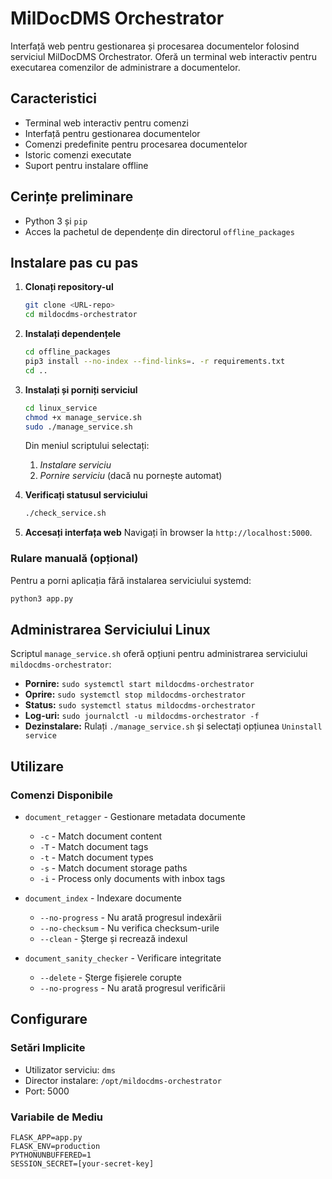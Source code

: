 # MilDocDMS Orchestrator

Interfață web pentru gestionarea și procesarea documentelor folosind serviciul MilDocDMS Orchestrator. Oferă un terminal web interactiv pentru executarea comenzilor de administrare a documentelor.

## Caracteristici

- Terminal web interactiv pentru comenzi
- Interfață pentru gestionarea documentelor
- Comenzi predefinite pentru procesarea documentelor
- Istoric comenzi executate
- Suport pentru instalare offline

## Cerințe preliminare

- Python 3 și `pip`
- Acces la pachetul de dependențe din directorul `offline_packages`

## Instalare pas cu pas

1. **Clonați repository-ul**
   ```bash
   git clone <URL-repo>
   cd mildocdms-orchestrator
   ```

2. **Instalați dependențele**
   ```bash
   cd offline_packages
   pip3 install --no-index --find-links=. -r requirements.txt
   cd ..
   ```

3. **Instalați și porniți serviciul**
   ```bash
   cd linux_service
   chmod +x manage_service.sh
   sudo ./manage_service.sh
   ```
   Din meniul scriptului selectați:
   1. *Instalare serviciu*
   2. *Pornire serviciu* (dacă nu pornește automat)

4. **Verificați statusul serviciului**
   ```bash
   ./check_service.sh
   ```

5. **Accesați interfața web**
   Navigați în browser la `http://localhost:5000`.

### Rulare manuală (opțional)
Pentru a porni aplicația fără instalarea serviciului systemd:
```bash
python3 app.py
```

## Administrarea Serviciului Linux

Scriptul `manage_service.sh` oferă opțiuni pentru administrarea serviciului `mildocdms-orchestrator`:

- **Pornire:** `sudo systemctl start mildocdms-orchestrator`
- **Oprire:** `sudo systemctl stop mildocdms-orchestrator`
- **Status:** `sudo systemctl status mildocdms-orchestrator`
- **Log-uri:** `sudo journalctl -u mildocdms-orchestrator -f`
- **Dezinstalare:** Rulați `./manage_service.sh` și selectați opțiunea `Uninstall service`

## Utilizare

### Comenzi Disponibile

- `document_retagger` - Gestionare metadata documente
  - `-c` - Match document content
  - `-T` - Match document tags
  - `-t` - Match document types
  - `-s` - Match document storage paths
  - `-i` - Process only documents with inbox tags
  
- `document_index` - Indexare documente
  - `--no-progress` - Nu arată progresul indexării
  - `--no-checksum` - Nu verifica checksum-urile
  - `--clean` - Șterge și recrează indexul

- `document_sanity_checker` - Verificare integritate
  - `--delete` - Șterge fișierele corupte
  - `--no-progress` - Nu arată progresul verificării

## Configurare

### Setări Implicite
- Utilizator serviciu: `dms`
- Director instalare: `/opt/mildocdms-orchestrator`
- Port: 5000

### Variabile de Mediu
```
FLASK_APP=app.py
FLASK_ENV=production
PYTHONUNBUFFERED=1
SESSION_SECRET=[your-secret-key]
```
